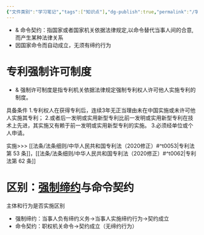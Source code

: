 ```yaml
---
{"文件类别":"学习笔记","tags":["知识点"],"dg-publish":true,"permalink":"/学习笔记/知识点/命令契约/","dgPassFrontmatter":true}
---
```


- & 命令契约：指国家或者国家机关依据法律规定,以命令替代当事人间的合意,而产生某种法律关系
- 因国家命令而自动成立，无须有缔约行为

# 专利强制许可制度

- & 强制许可制度是指专利机关依据法律规定强制专利权人许可他人实施专利的制度。

具备条件
1.专利权人在获得专利后，连续3年无正当理由未在中国实施或未许可他人实施其专利；
2.或者后一发明或实用新型专利比前一发明或实用新型专利在技术上先进，其实施又有赖于前一发明或实用新型专利的实施。
3.必须经单位或个人申请。

实施>>> [[法条/法条细则/中华人民共和国专利法（2020修正）#^t0053\|专利法第 53 条]]，[[法条/法条细则/中华人民共和国专利法（2020修正）#^t0062\|专利法第 62 条]]
# 区别：[强制缔约](强制缔约.md)与命令契约
主体和行为是否实施区别
- 强制缔约：当事人负有缔约义务→当事人实施缔约行为→契约成立
- 命令契约：职权机关命令→契约成立（无缔约行为）